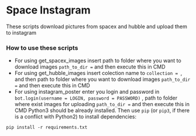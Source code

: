 # Space Instagram

These scripts download pictures from spacex and hubble and upload them to instagram  

### How to use these scripts

* For using get_spacex_images insert path to folder where you want to download images ```path_to_dir =``` and then execute this in CMD  
* For using get_hubble_images insert colection name to ```collection = ```, and then path to folder where you want to download images ```path_to_dir =``` and then execute this in CMD
* For using instagram_poster enter you login and password in ```bot.login(username = LOGIN, password = PASSWORD)``` , path to folder where exist images for uploading ```path_to_dir =``` and then execute this in CMD
Python3 should be already installed. 
Then use `pip` (or `pip3`, if there is a conflict with Python2) to install dependencies:
```
pip install -r requirements.txt
```
